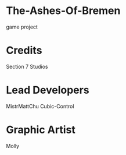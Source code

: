 # The-Ashes-Of-Bremen
game project

# Credits
Section 7 Studios

# Lead Developers
MistrMattChu
Cubic-Control

# Graphic Artist
Molly
